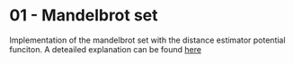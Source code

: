 # 01 - Mandelbrot set

Implementation of the mandelbrot set with the distance estimator potential funciton.
A deteailed explanation can be found [here](https://solquemal.com/shaders/2020/03/23/fractals-2d.html)